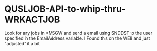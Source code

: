 # QUSLJOB-API-to-whip-thru-WRKACTJOB
Look for any jobs in *MSGW and send a email using SNDDST to the user specified in the EmailAddress variable.  I Found this on the WEB and just "adjusted" it a bit
